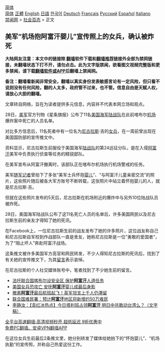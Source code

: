  <!-- 面包屑导航 --> <div class="breadcrumb"><!-- GTranslate: https://gtranslate.io/ -->  <div class="switcher notranslate">  <div class="selected">  <a href="#" onclick="return false;"> 简体</a>  </div>  <div class="option">  <a href="https://www.bannedbook.org" onclick="doGTranslate('zh-CN|zh-CN');jQuery('div.switcher div.selected a').html(jQuery(this).html());return false;" title="简体中文" class="nturl selected"> 简体</a>  <a href="https://www.bannedbook.org/zh-tw/" onclick="doGTranslate('zh-CN|zh-TW');jQuery('div.switcher div.selected a').html(jQuery(this).html());return false;" title="繁體中文" class="nturl"> 正體</a>  <a href="https://www.bannedbook.org/en/" onclick="doGTranslate('zh-CN|en');jQuery('div.switcher div.selected a').html(jQuery(this).html());return false;" title="English" class="nturl"> English</a>  <a href="https://www.bannedbook.org/ja/" onclick="doGTranslate('zh-CN|ja');jQuery('div.switcher div.selected a').html(jQuery(this).html());return false;" title="日本語" class="nturl"> 日語</a>  <a href="https://www.bannedbook.org/ko/" onclick="doGTranslate('zh-CN|ko');jQuery('div.switcher div.selected a').html(jQuery(this).html());return false;" title="한국어" class="nturl"> 한국어</a>  <a href="https://www.bannedbook.org/de/" onclick="doGTranslate('zh-CN|de');jQuery('div.switcher div.selected a').html(jQuery(this).html());return false;" title="Deutsch" class="nturl"> Deutsch</a>  <a href="https://www.bannedbook.org/fr/" onclick="doGTranslate('zh-CN|fr');jQuery('div.switcher div.selected a').html(jQuery(this).html());return false;" title="Français" class="nturl"> Français</a>  <a href="https://www.bannedbook.org/ru/" onclick="doGTranslate('zh-CN|ru');jQuery('div.switcher div.selected a').html(jQuery(this).html());return false;" title="Русский" class="nturl"> Русский</a>  <a href="https://www.bannedbook.org/es/" onclick="doGTranslate('zh-CN|es');jQuery('div.switcher div.selected a').html(jQuery(this).html());return false;" title="Español" class="nturl"> Español</a>  <a href="https://www.bannedbook.org/it/" onclick="doGTranslate('zh-CN|it');jQuery('div.switcher div.selected a').html(jQuery(this).html());return false;" title="Italiano" class="nturl"> Italiano</a>  </div>  </div>      <div class='breadcrumb-sub'><!-- Breadcrumb NavXT 6.3.0 --> <a href="https://www.bannedbook.org/" class="home">禁闻网</a> &gt; <a href="https://www.bannedbook.org/bnews/baitai/" class="category">社会百态</a> &gt; 正文</div></div><h2>美军“机场抱阿富汗婴儿”宣传照上的女兵，确认被炸死</h2> <p class="notice"><b>大陆网友注意：本文中的链接除 <a href="https://github.com/bannedbook/fanqiang" >翻墙</a>软件下载和<a href="https://github.com/killgcd/justmysocks/blob/master/README.md">翻墙推荐</a>链接外全部为禁网链接，未翻墙状态下打不开，请勿点击。此为文字版禁闻，欲看图文视频完整版和更多禁闻，请下载<a href="https://github.com/bannedbook/fanqiang">翻墙软件或APP</a>后翻墙上禁闻网。</p><p>备注：翻墙看新闻非常安全，翻墙以真实身份发表敏感言论有一定风险，但只看不说则没有任何风险，翻的人太多，政府管不过来，也不管。信息自由是天赋人权，请放心大胆的翻墙。</b></p>  <div class="entry"> <p>文章转自网络，旨在为读者提供多元信息，内容并不代表本网立场和观点。</p> <p>28日，<a href="https://www.bannedbook.org/bnews/tag/%e7%be%8e%e5%86%9b/" class="st_tag internal_tag" rel="tag" title="标签 美军 下的日志">美军</a>官方刊物《星条旗报》公布了11名<a href="https://www.bannedbook.org/bnews/tag/%e7%be%8e%e5%9b%bd/" class="st_tag internal_tag" rel="tag" title="标签 美国 下的日志">美国</a><a href="https://www.bannedbook.org/bnews/tag/%e6%b5%b7%e5%86%9b%e9%99%86%e6%88%98%e9%98%9f/" class="st_tag internal_tag" rel="tag" title="标签 海军陆战队 下的日志">海军陆战队</a>在此前喀布尔<a href="https://www.bannedbook.org/bnews/tag/%e6%9c%ba%e5%9c%ba/" class="st_tag internal_tag" rel="tag" title="标签 机场 下的日志">机场</a>爆炸案中死亡的人员名单。</p> <p>对比多方信息后，11名死者中有一位名为<a href="https://www.bannedbook.org/bnews/tag/%E5%B0%BC%E5%8F%A4%E6%8B%89%E6%96%AF/" class="st_tag internal_tag" rel="tag" title="标签 尼古拉斯 下的日志">尼古拉斯</a>·吉的<a href="https://www.bannedbook.org/bnews/tag/%e5%a5%b3%e5%85%b5/" class="st_tag internal_tag" rel="tag" title="标签 女兵 下的日志">女兵</a>，在一周前曾出现在美国国防部的宣传推文中。</p>  <p>资料显示，尼古拉斯生前服役于美国海军<a href="https://www.bannedbook.org/bnews/tag/%e9%99%86%e6%88%98%e9%98%9f/" class="st_tag internal_tag" rel="tag" title="标签 陆战队 下的日志">陆战队</a>的第24远征分队，是在入侵<a href="https://www.bannedbook.org/bnews/tag/%e9%98%bf%e5%af%8c%e6%b1%97/" class="st_tag internal_tag" rel="tag" title="标签 阿富汗 下的日志">阿富汗</a>美军中负责执行侦查等任务的精锐部队。</p> <p>在美军宣布从阿富汗撤离时，该部队正在喀布尔机场执行机场警戒的任务。</p> <p>美军<span class='wp_keywordlink'><a href="https://www.bannedbook.org/forum2/topic784.html" title="隨軍記者： 收復區之真象 （建國出版社）" target="_blank">随军记者</a></span>曾拍下了多张“美军士兵怀抱<a href="https://www.bannedbook.org/bnews/tag/%e5%a9%b4%e5%84%bf/" class="st_tag internal_tag" rel="tag" title="标签 婴儿 下的日志">婴儿</a>”、“与阿富汗儿童亲密交流”的照片，这些照片随后被各大军方账号不断转载，这张照片中站立着怀抱婴儿的人，就是尼古拉斯·吉。</p>  <p>但就在这些照片发布的5天后，尼古拉斯在机场附近的爆炸中与另外10位陆战队员被炸死。</p> <p>28日，美国海军陆战队公布了这11名死亡人员的名单后，许多美国网民以及尼古拉斯生前的亲友才得知了她的死讯。</p> <p>在Facebook上，一位尼古拉斯生前的战友发布了她的许多照片，这位战友称自己和尼古拉斯自军校到作战部队一直是舍友，她称尼古拉斯是一位“勇敢的爱国者”，为了“阻止坏人”奔赴阿富汗战场。</p>  <p>这条推文被许多美国军方高官和网民转发，不少人得知尼古拉斯的死讯后，找到了有关她的宣传推文下，为其<span class='wp_keywordlink'><a href="https://www.bannedbook.org/bnews/tougao/" title="留言" target="_blank">留言</a></span>表示哀悼。</p> <p>在尼古拉斯的个人社交媒体账号中，笔者找到了不少她生前的留言。</p> <ul class='op-related-articles' title='相关阅读'> <li><a href='https://www.bannedbook.org/bnews/baitai/20210829/1615253.html' target='_blank'>法吁联合国喀布尔设安全区 保护<b>阿富汗</b>人道任务</a></li> <li><a href='https://www.bannedbook.org/bnews/cnnews/20210829/1615251.html' target='_blank'>美国女兵恐攻亡 安抚<b>阿富汗</b>婴儿成最后身影</a></li> <li><a href='https://www.bannedbook.org/bnews/worldnews/20210829/1615246.html' target='_blank'>撤离<b>阿富汗</b>最后航班起飞！英军坦言上千人仍滞留</a></li> <li><a href='https://www.bannedbook.org/bnews/baitai/20210829/1615152.html' target='_blank'>联合国难民署：预计<b>阿富汗</b>地区将新增约50万难民</a></li> <li><a href='https://www.bannedbook.org/bnews/comments/20210829/1615134.html' target='_blank'>李静汝：【袁红冰热点】今日塔利班占领<b>阿富汗</b> 明日中共敢动台湾么？（文字稿）</a></li> </ul> <p class="texttj"> <a href="https://github.com/bannedbook/fanqiang/wiki/V2ray%E6%9C%BA%E5%9C%BA" target="_blank">全平台高速翻墙:高清视频秒开,超低延迟,9折优惠中</a><br/> <a href="https://github.com/bannedbook/fanqiang/wiki/%E7%A6%81%E9%97%BB%E7%BD%91%E5%AE%89%E5%8D%93%E7%BF%BB%E5%A2%99%E6%96%B0%E9%97%BBAPP" target="_blank">免费PC翻墙、安卓VPN翻墙APP</a></p> <p>在这位女兵生前最后2条推文里，她分别转发了媒体给她拍下的“怀抱婴儿”、“机场执勤”的宣传照，并称自己热爱这份工作。</p><a name='sharetosocial'></a>  <div style="margin-bottom:5px;padding-bottom:5px;clear:both"> <div id="archive-pix-1" class="banner-ads"> <!-- AuctionX Display platform tag START --> <div id="26318x728x90x621x_ADSLOT2" clicktrack="%%CLICK_URL_ESC%%"></div> <!-- AuctionX Display platform tag END --> </div> <div id="archive-pix-2" class="banner-ads"> <!-- AuctionX Display platform tag START --> <div id="26315x300x250x621x_ADSLOT2" clicktrack="%%CLICK_URL_ESC%%"></div> <!-- AuctionX Display platform tag END --> </div> </div>  <div id="archive-pix-1" class="banner-ads"> <!-- AuctionX Display platform tag START --> <div id="26318x728x90x621x_ADSLOT3" clicktrack="%%CLICK_URL_ESC%%"></div> <!-- AuctionX Display platform tag END --> </div> </div><!--END ENTRY--> 